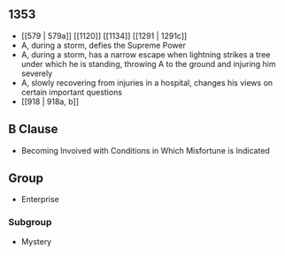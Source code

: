 ## 1353
- [[579 | 579a]] [[1120]] [[1134]] [[1291 | 1291c]] 
- A, during a storm, defies the Supreme Power
- A, during a storm, has a narrow escape when lightning strikes a tree under which he is standing, throwing A to the ground and injuring him severely
- A, slowly recovering from injuries in a hospital, changes his views on certain important questions
- [[918 | 918a, b]] 

## B Clause
- Becoming Invoived with Conditions in Which Misfortune is Indicated

## Group
- Enterprise

### Subgroup
- Mystery


